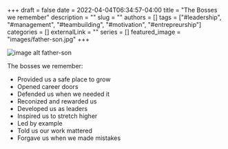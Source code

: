 +++ 
draft = false
date = 2022-04-04T06:34:57-04:00
title = "The Bosses we remember"
description = ""
slug = ""
authors = []
tags = ["#leadership", "#management", "#teambuilding", "#motivation", "#entrepreurship"]
categories = []
externalLink = ""
series = []
featured_image = "images/father-son.jpg"
+++
 
![image alt father-son](/images/father-son.jpg)

The bosses we remember:
* Provided us a safe place to grow
* Opened career doors
* Defended us when we needed it
* Reconized and rewarded us
* Developed us as leaders
* Inspired us to stretch higher
* Led by example
* Told us our work mattered
* Forgave us when we made mistakes

